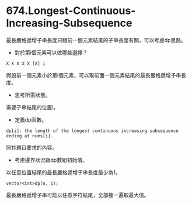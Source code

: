 # 674.Longest-Continuous-Increasing-Subsequence

最長嚴格遞增子串長度只跟前一個元素結尾的子串長度有關，可以考慮dp思路。

- 對於第i個元素可以做哪些選擇？

```
X X X X X [X] i
```

假設前一個元素小於第i個元素，可以取前面一個元素結尾的最長嚴格遞增子串長度。

- 思考所需狀態。

需要子串結尾的位置i。

- 定義dp函數。

```
dp[i]: the length of the longest continuous increasing subsequence ending at nums[i].
```

照抄題目要求的內容。

- 考慮邊界狀況跟dp數組初始值。

以任意位置結尾的最長嚴格遞增子串長度最少為1。

```
vector<int>dp(n, 1);
```

最長嚴格遞增子串可能以任意字符結尾，全部搜一遍取最大值。

